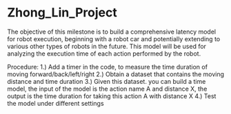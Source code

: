 # Zhong_Lin_Project
The objective of this milestone is to build a comprehensive latency model for robot execution, beginning with a robot car and potentially extending to various other types of robots in the future. This model will be used for analyzing the execution time of each action performed by the robot.

Procedure:
1.) Add a timer in the code, to measure the time duration of moving forward/back/left/right
2.) Obtain a dataset that contains the moving distance and time duration
3.) Given this dataset. you can build a time model, the input of the model is the action name A and distance X, the output is the time duration for taking this action A with distance X
4.) Test the model under different settings
